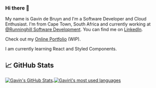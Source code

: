 ### Hi there 👋

My name is Gavin de Bruyn and I'm a Software Developer and Cloud Enthusiast. I'm from Cape Town, South Africa and currently working at [@Runninghill Software Development](https://www.runninghill.co.za/). You can find me on [LinkedIn](https://www.linkedin.com/in/gavin-de-bruyn-1a8692182/).

Check out my [Online Portfolio](https://online-portfolio-frontend-prod.herokuapp.com/) (WIP).

I am currently learning React and Styled Components.

## &#x1f4c8; GitHub Stats

<a href="https://github.com/Solenoden/Solenoden">
  <img align="center" src="https://github-readme-stats.vercel.app/api?username=Solenoden&show_icons=true&line_height=27&count_private=true&title_color=ffffff&text_color=c9cacc&icon_color=2bbc8a&bg_color=1d1f21" alt="Gavin's GitHub Stats" />
</a>
<a href="https://github.com/Solenoden/Solenoden">
  <img align="center" src="https://github-readme-stats.vercel.app/api/top-langs/?username=Solenoden&title_color=ffffff&text_color=c9cacc&icon_color=2bbc8a&bg_color=1d1f21&langs_count=5&layout=compact" alt="Gavin\'s most used languages"/>
</a>
